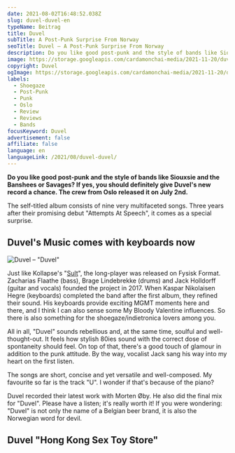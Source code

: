 ```yaml
---
date: 2021-08-02T16:48:52.038Z
slug: duvel-duvel-en
typeName: Beitrag
title: Duvel
subTitle: A Post-Punk Surprise From Norway
seoTitle: Duvel – A Post-Punk Surprise From Norway
description: Do you like good post-punk and the style of bands like Siouxsie and the Banshees or Savages? If yes, you should definitely give Duvel's new record a chance. The crew from Oslo released it on July 2nd. The self-titled album consists of nine very multifaceted songs.
image: https://storage.googleapis.com/cardamonchai-media/2021-11-20/duvel-jpeg-imagine-180808_46392e_800_553/640.webp
copyright: Duvel
ogImage: https://storage.googleapis.com/cardamonchai-media/2021-11-20/duvel-fb-jpg-imagine-180808_413328_1200_628/640.webp
labels:
  - Shoegaze
  - Post-Punk
  - Punk
  - Oslo
  - Review
  - Reviews
  - Bands
focusKeyword: Duvel
advertisement: false
affiliate: false
language: en
languageLink: /2021/08/duvel-duvel/
---
```


**Do you like good post-punk and the style of bands like Siouxsie and the Banshees or Savages? If yes, you should definitely give Duvel's new record a chance. The crew from Oslo released it on July 2nd.**

The self-titled album consists of nine very multifaceted songs. Three years after their promising debut "Attempts At Speech", it comes as a special surprise.

## Duvel's Music comes with keyboards now

![Duvel – "Duvel"](https://storage.googleapis.com/cardamonchai-media/2021-11-20/duvel-cover-jpeg-imagine-281818_983f11_425_425/640.webp 'Duvel – "Duvel"')

Just like Kollapse's "[Sult](/2021/06/kollapse-sult-en/)", the long-player was released on Fysisk Format. Zacharias Flaathe (bass), Brage Lindebrekke (drums) and Jack Holldorff (guitar and vocals) founded the project in 2017. When Kaspar Nikolaisen Hegre (keyboards) completed the band after the first album, they refined their sound. His keyboards provide exciting MGMT moments here and there, and I think I can also sense some My Bloody Valentine influences. So there is also something for the shoegaze/indietronica lovers among you.

All in all, "Duvel" sounds rebellious and, at the same time, soulful and well-thought-out. It feels how stylish 80ies sound with the correct dose of spontaneity should feel. On top of that, there's a good touch of glamour in addition to the punk attitude. By the way, vocalist Jack sang his way into my heart on the first listen.

The songs are short, concise and yet versatile and well-composed. My favourite so far is the track "U". I wonder if that's because of the piano?

Duvel recorded their latest work with Morten Øby. He also did the final mix for "Duvel". Please have a listen; it's really worth it! If you were wondering: "Duvel" is not only the name of a Belgian beer brand, it is also the Norwegian word for devil.

## Duvel "Hong Kong Sex Toy Store"

<YouTube id="t5ZBEPNA7W8" />
